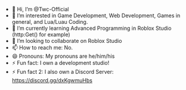 - 👋 Hi, I’m @Twc-Official
- 👀 I’m interested in Game Development, Web Development, Games in general, and Lua/Luau Coding.
- 🌱 I’m currently learning Advanced Programming in Roblox Studio (http:Get() for example)
- 💞️ I’m looking to collaborate on Roblox Studio
- 📫 How to reach me: No.
- 😄 Pronouns: My pronouns are he/him/his
- ⚡ Fun fact: I own a development studio!
- ⚡ Fun fact 2: I also own a Discord Server: https://discord.gg/dxKgwmuHbs

<!---
Twc-Official/Twc-Official is a ✨ special ✨ repository because its `README.md` (this file) appears on your GitHub profile.
You can click the Preview link to take a look at your changes.
--->

